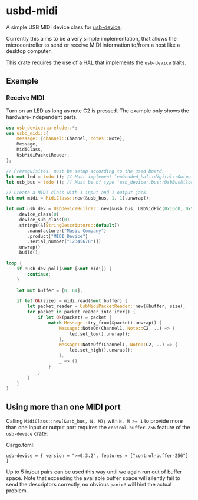 # usbd-midi

A simple USB MIDI device class for [usb-device](https://crates.io/crates/usb-device).

Currently this aims to be a very simple implementation, that allows the microcontroller to send or receive MIDI information to/from a host like a desktop computer.

This crate requires the use of a HAL that implements the `usb-device` traits.

## Example

### Receive MIDI

Turn on an LED as long as note C2 is pressed. The example only shows the hardware-independent parts.

```rust ignore
use usb_device::prelude::*;
use usbd_midi::{
    message::{channel::Channel, notes::Note},
    Message,
    MidiClass,
    UsbMidiPacketReader,
};

// Prerequisites, must be setup according to the used board.
let mut led = todo!(); // Must implement `embedded_hal::digital::OutputPin`.
let usb_bus = todo!(); // Must be of type `usb_device::bus::UsbBusAllocator`.

// Create a MIDI class with 1 input and 1 output jack.
let mut midi = MidiClass::new(&usb_bus, 1, 1).unwrap();

let mut usb_dev = UsbDeviceBuilder::new(&usb_bus, UsbVidPid(0x16c0, 0x5e4))
    .device_class(0)
    .device_sub_class(0)
    .strings(&[StringDescriptors::default()
        .manufacturer("Music Company")
        .product("MIDI Device")
        .serial_number("12345678")])
    .unwrap()
    .build();

loop {
    if !usb_dev.poll(&mut [&mut midi]) {
        continue;
    }

    let mut buffer = [0; 64];

    if let Ok(size) = midi.read(&mut buffer) {
        let packet_reader = UsbMidiPacketReader::new(&buffer, size);
        for packet in packet_reader.into_iter() {
            if let Ok(packet) = packet {
                match Message::try_from(&packet).unwrap() {
                    Message::NoteOn(Channel1, Note::C2, ..) => {
                        led.set_low().unwrap();
                    },
                    Message::NoteOff(Channel1, Note::C2, ..) => {
                        led.set_high().unwrap();
                    },
                    _ => {}
                }
            }
        }
    }
}
```

## Using more than one MIDI port

Calling `MidiClass::new(&usb_bus, N, M);` with `N, M >= 1` to provide more
than one input or output port requires the `control-buffer-256` feature of
the `usb-device` crate:

Cargo.toml:

```ignore
usb-device = { version = ">=0.3.2", features = ["control-buffer-256"] }
```

Up to 5 in/out pairs can be used this way until we again run out of buffer
space. Note that exceeding the available buffer space will silently fail
to send the descriptors correctly, no obvious `panic!` will hint the
actual problem.
